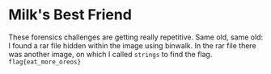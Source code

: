 # Milk's Best Friend 

These forensics challenges are getting really repetitive. Same old, same old: I found a rar file hidden within the image using binwalk. In the rar file there was another image, on which I called `strings` to find the flag. `flag{eat_more_oreos}`
